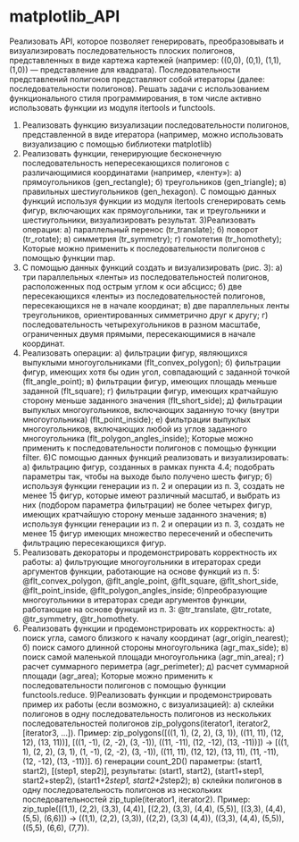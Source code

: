 # matplotlib_API
Реализовать API, которое позволяет генерировать, преобразовывать и визуализировать последовательность плоских полигонов, представленных в виде картежа картежей (например: ((0,0), (0,1), (1,1), (1,0)) — представление для квадрата). Последовательности представлений полигонов представляют собой итераторы (далее: последовательности полигонов). Решать задачи с использованием функционального стиля программирования, в том числе активно использовать функции из модуля itertools и functools.
1) Реализовать функцию визуализации последовательности полигонов, представленной в виде итератора (например, можно использовать визуализацию с помощью библиотеки matplotlib)
2)  Реализовать функции, генерирующие бесконечную последовательность непересекающихся полигонов с различающимися координатами (например, «ленту»):
а)  прямоугольников (gen_rectangle);
б) треугольников (gen_triangle);
в) правильных шестиугольников (gen_hexagon).
С помощью данных функций используя функции из модуля itertools сгенерировать семь фигур, включающих как прямоугольники, так и треугольники и шестиугольники, визуализировать результат.
3)Реализовать операции:
а) параллельный перенос (tr_translate);
б) поворот (tr_rotate);
в) симметрия (tr_symmetry);
г) гомотетия (tr_homothety);
Которые можно применить к последовательности полигонов с помощью функции map.
4) С помощью данных функций создать и визуализировать (рис. 3):
а) три параллельных «ленты» из последовательностей полигонов, расположенных под острым углом к оси абсцисс;
б) две пересекающихся «ленты» из последовательностей полигонов, пересекающихся не в начале координат;
в) две параллельных ленты треугольников, ориентированных симметрично друг к другу;
г) последовательность четырехугольников в разном масштабе, ограниченных двумя прямыми, пересекающимися в начале координат.
5) Реализовать операции:
а) фильтрации фигур, являющихся выпуклыми многоугольниками (flt_convex_polygon);
б) фильтрации фигур, имеющих хотя бы один угол, совпадающий с заданной точкой (flt_angle_point);
в) фильтрации фигур, имеющих площадь меньше заданной (flt_square);
г) фильтрации фигур, имеющих кратчайшую сторону меньше заданного значения (flt_short_side);
д) фильтрации выпуклых многоугольников, включающих заданную точку (внутри многоугольника) (flt_point_inside);
е) фильтрации выпуклых многоугольников, включающих любой из углов заданного многоугольника (flt_polygon_angles_inside);
Которые можно применить к последовательности полигонов с помощью функции filter.
6)С помощью данных функций реализовать и визуализировать:
а) фильтрацию фигур, созданных в рамках пункта 4.4; подобрать параметры так, чтобы на выходе было получено шесть фигур;
б) используя функции генерации из п. 2 и операции из п. 3, создать не менее 15 фигур, которые имеют различный масштаб, и выбрать из них (подбором параметра фильтрации) не более четырех фигур, имеющих кратчайшую сторону меньше заданного значения;
в) используя функции генерации из п. 2 и операции из п. 3, создать не менее 15 фигур имеющих множество пересечений и обеспечить фильтрацию пересекающихся фигур.
7) Реализовать декораторы и продемонстрировать корректность их работы:
а) фильтрующие многоугольники в итераторах среди аргументов функции, работающие на основе функций из п. 5: @flt_convex_polygon, @flt_angle_point, @flt_square, @flt_short_side, @flt_point_inside, @flt_polygon_angles_inside;
б)преобразующие многоугольники в итераторах среди аргументов функции, работающие на основе функций из п. 3: @tr_translate, @tr_rotate, @tr_symmetry, @tr_homothety.
8) Реализовать функции и продемонстрировать их корректность:
а) поиск угла, самого близкого к началу координат (agr_origin_nearest);
б)  поиск самого длинной стороны многоугольника (agr_max_side);
в) поиск самой маленькой площади многоугольника (agr_min_area);
г) расчет суммарного периметра (agr_perimeter);
д)  расчет суммарной площади (agr_area);
Которые можно применить к последовательности полигонов с помощью функции functools.reduce.
9)Реализовать функции и продемонстрировать пример их работы (если возможно, с визуализацией):
а) склейки полигонов в одну последовательность полигонов из нескольких последовательностей полигонов zip_polygons(iterator1, iterator2, [iterator3, ...]). Пример:
zip_polygons([((1, 1), (2, 2), (3, 1)), ((11, 11), (12, 12), (13, 11))], [((1, -1), (2, -2), (3, -1)), ((11, -11), (12, -12), (13, -11))]) → [((1, 1), (2, 2), (3, 1), (1, -1), (2, -2), (3, -1)), ((11, 11), (12, 12), (13, 11), (11, -11), (12, -12), (13, -11))].
б) генерации count_2D() параметры: (start1, start2), [(step1, step2)], результаты: (start1, start2), (start1+step1, start2+step2), (start1+2*step1, start2+2*step2);
в) склейки полигонов в одну последовательность полигонов из нескольких последовательностей zip_tuple(iterator1, iterator2). Пример:
zip_tuple([(1,1), (2,2), (3,3), (4,4)], [(2,2), (3,3), (4,4), (5,5)], [(3,3), (4,4), (5,5), (6,6)]) → ((1,1), (2,2), (3,3)), ((2,2), (3,3) (4,4)), ((3,3), (4,4), (5,5)), ((5,5), (6,6), (7,7)).
